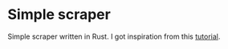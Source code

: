 # Simple scraper

Simple scraper written in Rust.
I got inspiration from this [tutorial](https://oxylabs.io/blog/rust-web-scraping).